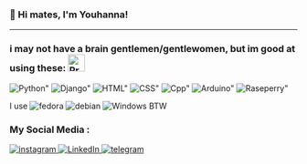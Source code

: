 
<!--
**youh6nna/youh6nna** is a ✨ _special_ ✨ repository because its `README.md` (this file) appears on your GitHub profile.

Here are some ideas to get you started:

- 🔭 I’m currently working on ...
- 🌱 I’m currently learning ...
- 👯 I’m looking to collaborate on ...
- 🤔 I’m looking for help with ...
- 💬 Ask me about ...
- 📫 How to reach me: ...
- 😄 Pronouns: ...
- ⚡ Fun fact: ...
  <img alt="Javascript" src="https://img.shields.io/badge/-javascript-f7df1c?style=flat-square&logo=javascript&logoColor=black" /> 
  <img alt="Bootstrap" src="https://img.shields.io/badge/-bootstrap-7953b3?style=flat-square&logo=javascript&logoColor=white" />
  <img alt="TypeScript" src="https://img.shields.io/badge/-TypeScript-007ACC?style=flat-square&logo=typescript&logoColor=white" />
  <img alt="React" src="https://img.shields.io/badge/-React-45b8d8?style=flat-square&logo=react&logoColor=white" />
  <img alt="angular" src="https://img.shields.io/badge/-Angular-DD0031?style=flat-square&logo=angular&logoColor=white" />
  <img alt="Jest" src="https://img.shields.io/badge/-jest-be3d19?style=flat-square&logo=jest&logoColor=white" />
 <img alt="Adobe XD" src="https://img.shields.io/badge/-Adobe%20XD-ff62f6?style=flat-square&logo=Adobe%20XD&logoColor=white" />
  <img alt="Nodejs" src="https://img.shields.io/badge/-Nodejs-43853d?style=flat-square&logo=Node.js&logoColor=white" />
  <img alt="Webpack" src="https://img.shields.io/badge/-Webpack-8DD6F9?style=flat-square&logo=webpack&logoColor=white" />
  <img alt="Google Cloud Platform" src="https://img.shields.io/badge/-Google_Cloud_Platform-1a73e8?style=flat-square&logo=google-cloud&logoColor=white" />
  <img alt="Insomnia" src="https://img.shields.io/badge/-Insomnia-5849BE?style=flat-square&logo=insomnia&logoColor=white" />
  <img alt="Apollo" src="https://img.shields.io/badge/-Apollo%20GraphQL-311C87?style=flat-square&logo=apollo-graphql&logoColor=white" />
  <img alt="redux" src="https://img.shields.io/badge/-Redux-764ABC?style=flat-square&logo=redux&logoColor=white" />
  <img alt="GraphQL" src="https://img.shields.io/badge/-GraphQL-E10098?style=flat-square&logo=graphql&logoColor=white" />
  <img alt="Sass" src="https://img.shields.io/badge/-Sass-CC6699?style=flat-square&logo=sass&logoColor=white" />
  <img alt="Styled Components" src="https://img.shields.io/badge/-Styled_Components-db7092?style=flat-square&logo=styled-components&logoColor=white" />
  <img alt="NestJs" src="https://img.shields.io/badge/-NestJs-ea2845?style=flat-square&logo=nestjs&logoColor=white" />
  <img alt="npm" src="https://img.shields.io/badge/-NPM-CB3837?style=flat-square&logo=npm&logoColor=white" />
  <img alt="d3js" src="https://img.shields.io/badge/-D3.js-F9A03C?style=flat-square&logo=d3.js&logoColor=white" />
  <img alt="Prettier" src="https://img.shields.io/badge/-Prettier-F7B93E?style=flat-square&logo=prettier&logoColor=white" />
  <img alt="MongoDB" src="https://img.shields.io/badge/-MongoDB-13aa52?style=flat-square&logo=mongodb&logoColor=white" />
   <img alt="Docker" src="https://img.shields.io/badge/-Docker-46a2f1?style=flat-square&logo=docker&logoColor=white" />
  <img alt="github actions" src="https://img.shields.io/badge/-Github_Actions-2088FF?style=flat-square&logo=github-actions&logoColor=white" />
</p>

-->
### 👋 Hi mates, I'm Youhanna!

---
<!--
![](https://komarev.com/ghpvc/?username=cycosad&color=fb4362)
-->
<h3>i may not have a brain gentlemen/gentlewomen, but im good at using these: 
 <img alt="Proud" src="https://media1.tenor.com/m/0dO6QUHVSyEAAAAC/yellow-mm.gif" width="30px" height="30px"/>
  <!--
<img alt="Proud" src="https://em-content.zobj.net/content/2020/07/27/proud.png" width="40px" height="40px"/>
  -->
</h3>

<p>
  <img alt=Python" src="https://img.shields.io/badge/python-3670A0?style=for-the-badge&logo=python&logoColor=ffdd54"/>
  <img alt=Django" src="https://img.shields.io/badge/django-%23092E20.svg?style=for-the-badge&logo=django&logoColor=white"/>
  <img alt=HTML" src="https://img.shields.io/badge/html5-%23E34F26.svg?style=for-the-badge&logo=html5&logoColor=white">
  <img alt=CSS" src="https://img.shields.io/badge/css3-%231572B6.svg?style=for-the-badge&logo=css3&logoColor=white"/>
  <img alt=Cpp" src="https://img.shields.io/badge/c++-%2300599C.svg?style=for-the-badge&logo=c%2B%2B&logoColor=white"/>
  <img alt=Arduino" src="https://img.shields.io/badge/Arduino-00979D?style=for-the-badge&logo=Arduino&logoColor=white"/>
  <img alt=Raseperry" src="https://img.shields.io/badge/Raspberry%20Pi-A22846?style=for-the-badge&logo=Raspberry%20Pi&logoColor=white"/>
</p>
<p>
<span>I use</span>
<img alt="fedora" src="https://img.shields.io/badge/Fedora-294172?style=for-the-badge&logo=fedora&logoColor=white"/>
<img alt="debian" src="https://img.shields.io/badge/Debian-D70A53?style=for-the-badge&logo=debian&logoColor=white">
<img alt="Windows" src="https://img.shields.io/badge/Windows-0078D6?style=for-the-badge&logo=windows&logoColor=white"/>
<span>BTW</span>
</p>
<p>
  <h3>My Social Media : </h3>

<a href="https://instagram.com/youh6nna">
<img alt="instagram" src="https://img.shields.io/badge/Instagram-%23E4405F.svg?style=for-the-badge&logo=Instagram&logoColor=white"/>
</a>

<a href="https://linkedin.com/youh6nna">
<img alt="LinkedIn" src="https://img.shields.io/badge/linkedin-%230077B5.svg?style=for-the-badge&logo=linkedin&logoColor=white"/>
</a>

<a href="https://t.me/youh6nna">
<img alt="telegram" src="https://img.shields.io/badge/Telegram-2CA5E0?style=for-the-badge&logo=telegram&logoColor=white"/>
</a>
</p>
